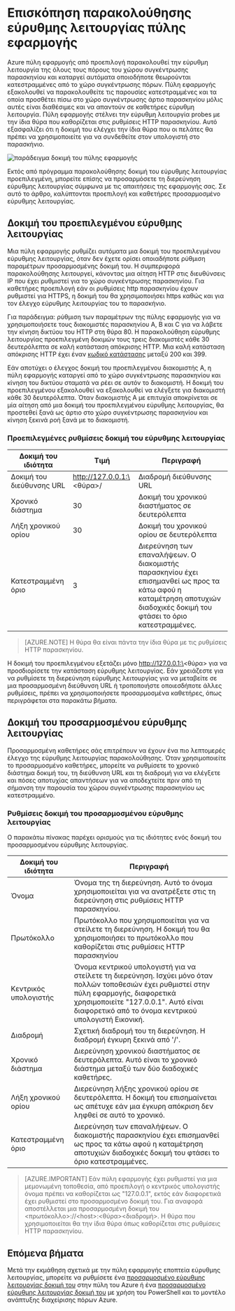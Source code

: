 

<properties
   pageTitle="Παρακολούθηση επισκόπηση για πύλη εφαρμογής Azure εύρυθμης λειτουργίας | Microsoft Azure"
   description="Μάθετε περισσότερα σχετικά με τις δυνατότητες παρακολούθησης στην πύλη εφαρμογής Azure"
   services="application-gateway"
   documentationCenter="na"
   authors="georgewallace"
   manager="carmonm"
   editor=""
   tags="azure-resource-manager"
/>
<tags  
   ms.service="application-gateway"
   ms.devlang="na"
   ms.topic="article"
   ms.tgt_pltfrm="na"
   ms.workload="infrastructure-services"
   ms.date="10/25/2016"
   ms.author="gwallace" />

# <a name="application-gateway-health-monitoring-overview"></a>Επισκόπηση παρακολούθησης εύρυθμης λειτουργίας πύλης εφαρμογής

Azure πύλη εφαρμογής από προεπιλογή παρακολουθεί την εύρυθμη λειτουργία της όλους τους πόρους του χώρου συγκέντρωσης παρασκηνίου και καταργεί αυτόματα οποιοδήποτε θεωρούνται κατεστραμμένες από το χώρο συγκέντρωσης πόρων. Πύλη εφαρμογής εξακολουθεί να παρακολουθείτε τις παρουσίες κατεστραμμένες και τα οποία προσθέτει πίσω στο χώρο συγκέντρωσης άρτιο παρασκηνίου μόλις αυτές είναι διαθέσιμες και να απαντούν σε καθετήρες εύρυθμη λειτουργία. Πύλη εφαρμογής στέλνει την εύρυθμη λειτουργία probes με την ίδια θύρα που καθορίζεται στις ρυθμίσεις HTTP παρασκηνίου. Αυτό εξασφαλίζει ότι η δοκιμή του ελέγχει την ίδια θύρα που οι πελάτες θα πρέπει να χρησιμοποιείτε για να συνδεθείτε στον υπολογιστή στο παρασκήνιο.

![παράδειγμα δοκιμή του πύλης εφαρμογής][1]

Εκτός από πρόγραμμα παρακολούθησης δοκιμή του εύρυθμης λειτουργίας προεπιλεγμένη, μπορείτε επίσης να προσαρμόσετε τη διερεύνηση εύρυθμης λειτουργίας σύμφωνα με τις απαιτήσεις της εφαρμογής σας. Σε αυτό το άρθρο, καλύπτονται προεπιλογή και καθετήρες προσαρμοσμένο εύρυθμης λειτουργίας.

## <a name="default-health-probe"></a>Δοκιμή του προεπιλεγμένου εύρυθμης λειτουργίας

Μια πύλη εφαρμογής ρυθμίζει αυτόματα μια δοκιμή του προεπιλεγμένου εύρυθμης λειτουργίας, όταν δεν έχετε ορίσει οποιαδήποτε ρύθμιση παραμέτρων προσαρμοσμένης δοκιμή του. Η συμπεριφορά παρακολούθησης λειτουργεί, κάνοντας μια αίτηση HTTP στις διευθύνσεις IP που έχει ρυθμιστεί για το χώρο συγκέντρωσης παρασκηνίου. Για καθετήρες προεπιλογή εάν οι ρυθμίσεις http παρασκηνίου έχουν ρυθμιστεί για HTTPS, η δοκιμή του θα χρησιμοποιήσει https καθώς και για τον έλεγχο εύρυθμης λειτουργίας του το παρασκήνιο.

Για παράδειγμα: ρύθμιση των παραμέτρων της πύλης εφαρμογής για να χρησιμοποιήσετε τους διακομιστές παρασκηνίου A, B και C για να λάβετε την κίνηση δικτύου του HTTP στη θύρα 80. Η παρακολούθηση εύρυθμης λειτουργίας προεπιλεγμένη δοκιμών τους τρεις διακομιστές κάθε 30 δευτερόλεπτα σε καλή κατάσταση απόκρισης HTTP. Μια καλή κατάσταση απόκρισης HTTP έχει έναν [κωδικό κατάστασης](https://msdn.microsoft.com/library/aa287675.aspx) μεταξύ 200 και 399.

Εάν αποτύχει ο έλεγχος δοκιμή του προεπιλεγμένου διακομιστής A, η πύλη εφαρμογής καταργεί από το χώρο συγκέντρωσης παρασκηνίου και κίνηση του δικτύου σταματά να ρέει σε αυτόν το διακομιστή. Η δοκιμή του προεπιλεγμένου εξακολουθεί να εξακολουθεί να ελέγξετε για διακομιστή κάθε 30 δευτερόλεπτα. Όταν διακομιστής A με επιτυχία αποκρίνεται σε μία αίτηση από μια δοκιμή του προεπιλεγμένου εύρυθμης λειτουργίας, θα προστεθεί ξανά ως άρτιο στο χώρο συγκέντρωσης παρασκηνίου και κίνηση ξεκινά ροή ξανά με το διακομιστή.

### <a name="default-health-probe-settings"></a>Προεπιλεγμένες ρυθμίσεις δοκιμή του εύρυθμης λειτουργίας

|Δοκιμή του ιδιότητα | Τιμή | Περιγραφή|
|---|---|---|
| Δοκιμή του διεύθυνσης URL| http://127.0.0.1:\<θύρα\>/ | Διαδρομή διεύθυνσης URL |
| Χρονικό διάστημα | 30 | Δοκιμή του χρονικού διαστήματος σε δευτερόλεπτα |
| Λήξη χρονικού ορίου  | 30 | Δοκιμή του χρονικού ορίου σε δευτερόλεπτα |
| Κατεστραμμένη όριο | 3 | Διερεύνηση των επαναλήψεων. Ο διακομιστής παρασκηνίου έχει επισημανθεί ως προς τα κάτω αφού η καταμέτρηση αποτυχιών διαδοχικές δοκιμή του φτάσει το όριο κατεστραμμένες. |

> [AZURE.NOTE] Η θύρα θα είναι πάντα την ίδια θύρα με τις ρυθμίσεις HTTP παρασκηνίου.

Η δοκιμή του προεπιλεγμένου εξετάζει μόνο http://127.0.0.1:\<θύρα\> για να προσδιορίσετε την κατάσταση εύρυθμης λειτουργίας. Εάν χρειάζεστε για να ρυθμίσετε τη διερεύνηση εύρυθμης λειτουργίας για να μεταβείτε σε μια προσαρμοσμένη διεύθυνση URL ή τροποποιήστε οποιεσδήποτε άλλες ρυθμίσεις, πρέπει να χρησιμοποιήσετε προσαρμοσμένα καθετήρες, όπως περιγράφεται στα παρακάτω βήματα.

## <a name="custom-health-probe"></a>Δοκιμή του προσαρμοσμένου εύρυθμης λειτουργίας

Προσαρμοσμένη καθετήρες σάς επιτρέπουν να έχουν ένα πιο λεπτομερές έλεγχο της εύρυθμης λειτουργίας παρακολούθησης. Όταν χρησιμοποιείτε το προσαρμοσμένο καθετήρες, μπορείτε να ρυθμίσετε το χρονικό διάστημα δοκιμή του, τη διεύθυνση URL και τη διαδρομή για να ελέγξετε και πόσες αποτυχίας απαντήσεων για να αποδεχτείτε πριν από τη σήμανση την παρουσία του χώρου συγκέντρωσης παρασκηνίου ως κατεστραμμένο.

### <a name="custom-health-probe-settings"></a>Ρυθμίσεις δοκιμή του προσαρμοσμένου εύρυθμης λειτουργίας

Ο παρακάτω πίνακας παρέχει ορισμούς για τις ιδιότητες ενός δοκιμή του προσαρμοσμένου εύρυθμης λειτουργίας.

|Δοκιμή του ιδιότητα| Περιγραφή|
|---|---|
| Όνομα | Όνομα της τη διερεύνηση. Αυτό το όνομα χρησιμοποιείται για να ανατρέξετε στις τη διερεύνηση στις ρυθμίσεις HTTP παρασκηνίου. |
| Πρωτόκολλο | Πρωτόκολλο που χρησιμοποιείται για να στείλετε τη διερεύνηση. Η δοκιμή του θα χρησιμοποιήσει το πρωτόκολλο που καθορίζεται στις ρυθμίσεις HTTP παρασκηνίου |
| Κεντρικός υπολογιστής |  Όνομα κεντρικού υπολογιστή για να στείλετε τη διερεύνηση. Ισχύει μόνο όταν πολλών τοποθεσιών έχει ρυθμιστεί στην πύλη εφαρμογής, διαφορετικά χρησιμοποιείτε "127.0.0.1". Αυτό είναι διαφορετικό από το όνομα κεντρικού υπολογιστή Εικονική. |
| Διαδρομή | Σχετική διαδρομή του τη διερεύνηση. Η διαδρομή έγκυρη ξεκινά από '/'. |
| Χρονικό διάστημα | Διερεύνηση χρονικού διαστήματος σε δευτερόλεπτα. Αυτό είναι το χρονικό διάστημα μεταξύ των δύο διαδοχικές καθετήρες.|
| Λήξη χρονικού ορίου | Διερεύνηση λήξης χρονικού ορίου σε δευτερόλεπτα. Η δοκιμή του επισημαίνεται ως απέτυχε εάν μια έγκυρη απόκριση δεν ληφθεί σε αυτό το χρονικό. |
| Κατεστραμμένη όριο | Διερεύνηση των επαναλήψεων. Ο διακομιστής παρασκηνίου έχει επισημανθεί ως προς τα κάτω αφού η καταμέτρηση αποτυχιών διαδοχικές δοκιμή του φτάσει το όριο κατεστραμμένες. |

> [AZURE.IMPORTANT] Εάν πύλη εφαρμογής έχει ρυθμιστεί για μια μεμονωμένη τοποθεσία, από προεπιλογή ο κεντρικός υπολογιστής όνομα πρέπει να καθορίζεται ως "127.0.0.1", εκτός εάν διαφορετικά έχει ρυθμιστεί στο προσαρμοσμένο δοκιμή του.
Για αναφορά αποστέλλεται μια προσαρμοσμένη δοκιμή του \<πρωτόκολλο\>://\<host\>:\<θύρα\>\<διαδρομή\>. Η θύρα που χρησιμοποιείται θα την ίδια θύρα όπως καθορίζεται στις ρυθμίσεις HTTP παρασκηνίου.

## <a name="next-steps"></a>Επόμενα βήματα

Μετά την εκμάθηση σχετικά με την πύλη εφαρμογής εποπτεία εύρυθμης λειτουργίας, μπορείτε να ρυθμίσετε ένα [προσαρμοσμένο εύρυθμης λειτουργίας δοκιμή του](application-gateway-create-probe-portal.md) στην πύλη του Azure ή ένα [προσαρμοσμένο εύρυθμης λειτουργίας δοκιμή του](application-gateway-create-probe-ps.md) με χρήση του PowerShell και το μοντέλο ανάπτυξης διαχείρισης πόρων Azure.

[1]: ./media/application-gateway-probe-overview/appgatewayprobe.png